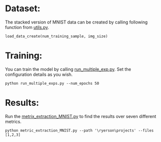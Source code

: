 # Dataset:
The stacked version of MNIST data can be created by calling following function from [utils.py](https://github.com/sanazMj/PhD_Thesis_repo/blob/main/Chapter%202/Stacked%20MNIST%20experiments/utils.py).
```
load_data_create(num_training_sample, img_size)
```

# Training:
You can train the model by calling [run_multiple_exp.py](https://github.com/sanazMj/PhD_Thesis_repo/blob/main/Chapter%202/Stacked%20MNIST%20experiments/run_multiple_exp.py). Set the configuration details as you wish. 
```
python run_multiple_exps.py --num_epochs 50 
```
# Results:
Run the [metrix_extraction_MNIST.py](https://github.com/sanazMj/PhD_Thesis_repo/blob/main/Chapter%202/Stacked%20MNIST%20experiments/metric_extraction_MNIST.py) to find the results over seven different metrics.
```
python metric_extraction_MNIST.py --path '\ryerson\projects' --files [1,2,3]
```
